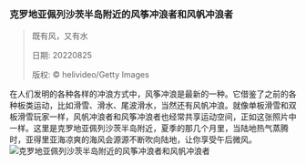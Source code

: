 ### 克罗地亚佩列沙茨半岛附近的风筝冲浪者和风帆冲浪者
> 既有风，又有水> > 日期: 20220825> > 版权: © helivideo/Getty Images
   
 在人们发明的各种各样的冲浪方式中，风筝冲浪是最新的一种。它借鉴了之前的各种板类运动，比如滑雪、滑水、尾波滑水，当然还有风帆冲浪。就像单板滑雪和双板滑雪玩家一样，风帆冲浪者和风筝冲浪者也经常共享运动空间，正如这张照片中一样。这里是克罗地亚佩列沙茨半岛附近，夏季的那几个月里，当陆地热气蒸腾时，亚得里亚海凉爽的海风会源源不断吹向陆地，让你享受午后微风。
![克罗地亚佩列沙茨半岛附近的风筝冲浪者和风帆冲浪者](https://s.cn.bing.net/th?id=OHR.PeljesacWind_ZH-CN9299214248_1920x1080.jpg&rf=LaDigue_1920x1080.jpg)